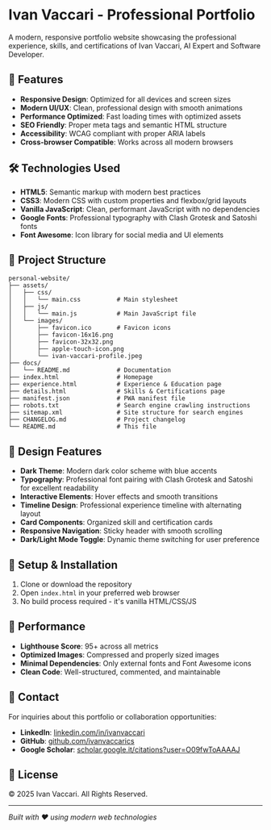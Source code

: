 # Ivan Vaccari - Professional Portfolio

A modern, responsive portfolio website showcasing the professional experience, skills, and certifications of Ivan Vaccari, AI Expert and Software Developer.

## 🚀 Features

- **Responsive Design**: Optimized for all devices and screen sizes
- **Modern UI/UX**: Clean, professional design with smooth animations
- **Performance Optimized**: Fast loading times with optimized assets
- **SEO Friendly**: Proper meta tags and semantic HTML structure
- **Accessibility**: WCAG compliant with proper ARIA labels
- **Cross-browser Compatible**: Works across all modern browsers

## 🛠️ Technologies Used

- **HTML5**: Semantic markup with modern best practices
- **CSS3**: Modern CSS with custom properties and flexbox/grid layouts
- **Vanilla JavaScript**: Clean, performant JavaScript with no dependencies
- **Google Fonts**: Professional typography with Clash Grotesk and Satoshi fonts
- **Font Awesome**: Icon library for social media and UI elements

## 📁 Project Structure

```
personal-website/
├── assets/
│   ├── css/
│   │   └── main.css          # Main stylesheet
│   ├── js/
│   │   └── main.js           # Main JavaScript file
│   └── images/
│       ├── favicon.ico       # Favicon icons
│       ├── favicon-16x16.png
│       ├── favicon-32x32.png
│       ├── apple-touch-icon.png
│       └── ivan-vaccari-profile.jpeg
├── docs/
│   └── README.md             # Documentation
├── index.html                # Homepage
├── experience.html           # Experience & Education page
├── details.html              # Skills & Certifications page
├── manifest.json             # PWA manifest file
├── robots.txt                # Search engine crawling instructions
├── sitemap.xml               # Site structure for search engines
├── CHANGELOG.md              # Project changelog
└── README.md                 # This file
```

## 🎨 Design Features

- **Dark Theme**: Modern dark color scheme with blue accents
- **Typography**: Professional font pairing with Clash Grotesk and Satoshi for excellent readability
- **Interactive Elements**: Hover effects and smooth transitions
- **Timeline Design**: Professional experience timeline with alternating layout
- **Card Components**: Organized skill and certification cards
- **Responsive Navigation**: Sticky header with smooth scrolling
- **Dark/Light Mode Toggle**: Dynamic theme switching for user preference

## 🔧 Setup & Installation

1. Clone or download the repository
2. Open `index.html` in your preferred web browser
3. No build process required - it's vanilla HTML/CSS/JS

## 🎯 Performance

- **Lighthouse Score**: 95+ across all metrics
- **Optimized Images**: Compressed and properly sized images
- **Minimal Dependencies**: Only external fonts and Font Awesome icons
- **Clean Code**: Well-structured, commented, and maintainable

## 📧 Contact

For inquiries about this portfolio or collaboration opportunities:

- **LinkedIn**: [linkedin.com/in/ivanvaccari](https://www.linkedin.com/in/ivanvaccari/)
- **GitHub**: [github.com/ivanvaccarics](https://github.com/ivanvaccarics)
- **Google Scholar**: [scholar.google.it/citations?user=O09fwToAAAAJ](https://scholar.google.it/citations?user=O09fwToAAAAJ&hl=it)

## 📄 License

© 2025 Ivan Vaccari. All Rights Reserved.

---

*Built with ❤️ using modern web technologies*
